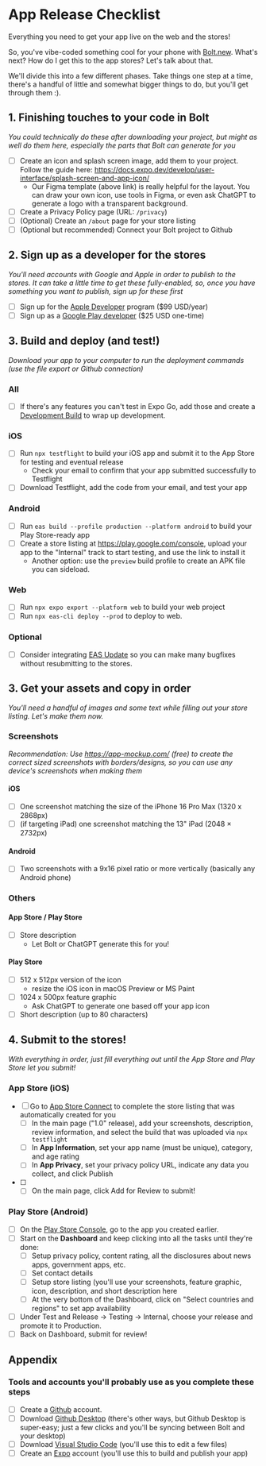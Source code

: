 # App Release Checklist
Everything you need to get your app live on the web and the stores!

So, you've vibe-coded something cool for your phone with [Bolt.new](https://bolt.new). What's next? How do I get this to the app stores? Let's talk about that.

We'll divide this into a few different phases. Take things one step at a time, there's a handful of little and somewhat bigger things to do, but you'll get through them :).

## 1. Finishing touches to your code in Bolt
_You could technically do these after downloading your project, but might as well do them here, especially the parts that Bolt can generate for you_
- [ ] Create an icon and splash screen image, add them to your project. Follow the guide here: https://docs.expo.dev/develop/user-interface/splash-screen-and-app-icon/
  - Our Figma template (above link) is really helpful for the layout. You can draw your own icon, use tools in Figma, or even ask ChatGPT to generate a logo with a transparent background.
- [ ] Create a Privacy Policy page (URL: `/privacy`)
- [ ] (Optional) Create an `/about` page for your store listing
- [ ] (Optional but recommended) Connect your Bolt project to Github

## 2. Sign up as a developer for the stores
_You'll need accounts with Google and Apple in order to publish to the stores. It can take a little time to get these fully-enabled, so, once you have something you want to publish, sign up for these first_
- [ ] Sign up for the [Apple Developer](https://developer.apple.com/) program ($99 USD/year)
- [ ] Sign up as a [Google Play developer](https://play.google.com/console/u/0/signup) ($25 USD one-time)

## 3. Build and deploy (and test!)
_Download your app to your computer to run the deployment commands (use the file export or Github connection)_

### All
- [ ] If there's any features you can't test in Expo Go, add those and create a [Development Build](https://docs.expo.dev/develop/development-builds/introduction/) to wrap up development.

### iOS
- [ ] Run `npx testflight` to build your iOS app and submit it to the App Store for testing and eventual release
  - Check your email to confirm that your app submitted successfully to Testflight
- [ ] Download Testflight, add the code from your email, and test your app

### Android
- [ ] Run `eas build --profile production --platform android` to build your Play Store-ready app
- [ ] Create a store listing at https://play.google.com/console, upload your app to the "Internal" track to start testing, and use the link to install it
  - Another option: use the `preview` build profile to create an APK file you can sideload.

### Web
- [ ] Run `npx expo export --platform web` to build your web project
- [ ] Run `npx eas-cli deploy --prod` to deploy to web.

### Optional
- [ ] Consider integrating [EAS Update](https://docs.expo.dev/eas-update/introduction/) so you can make many bugfixes without resubmitting to the stores.

## 3. Get your assets and copy in order
_You'll need a handful of images and some text while filling out your store listing. Let's make them now._

### Screenshots
_Recommendation: Use https://app-mockup.com/ (free) to create the correct sized screenshots with borders/designs, so you can use any device's screenshots when making them_

#### iOS
- [ ] One screenshot matching the size of the iPhone 16 Pro Max (1320 x 2868px)
- [ ] (if targeting iPad) one screenshot matching the 13" iPad (2048 × 2732px)

#### Android
- [ ] Two screenshots with a 9x16 pixel ratio or more vertically (basically any Android phone)

### Others

#### App Store / Play Store
- [ ] Store description
  - Let Bolt or ChatGPT generate this for you!

#### Play Store
- [ ] 512 x 512px version of the icon
  - resize the iOS icon in macOS Preview or MS Paint
- [ ] 1024 x 500px feature graphic
  - Ask ChatGPT to generate one based off your app icon
- [ ] Short description (up to 80 characters)

## 4. Submit to the stores!
_With everything in order, just fill everything out until the App Store and Play Store let you submit!_

### App Store (iOS)
- [ ] Go to [App Store Connect](https://appstoreconnect.apple.com/) to complete the store listing that was automatically created for you
  - [ ] In the main page ("1.0" release), add your screenshots, description, review information, and select the build that was uploaded via `npx testflight`
  - [ ] In **App Information**, set your app name (must be unique), category, and age rating
  - [ ] In **App Privacy**, set your privacy policy URL, indicate any data you collect, and click Publish
- [ ] - [ ] On the main page, click Add for Review to submit!

### Play Store (Android)
- [ ] On the [Play Store Console](https://play.google.com/console), go to the app you created earlier.
- [ ] Start on the **Dashboard** and keep clicking into all the tasks until they're done:
  - [ ] Setup privacy policy, content rating, all the disclosures about news apps, government apps, etc.
  - [ ] Set contact details
  - [ ] Setup store listing (you'll use your screenshots, feature graphic, icon, description, and short description here
  - [ ] At the very bottom of the Dashboard, click on "Select countries and regions" to set app availability
- [ ] Under Test and Release -> Testing -> Internal, choose your release and promote it to Production.
- [ ] Back on Dashboard, submit for review!

## Appendix

### Tools and accounts you'll probably use as you complete these steps

- [ ] Create a [Github](https://github.com) account.
- [ ] Download [Github Desktop](https://github.com/apps/desktop) (there's other ways, but Github Desktop is super-easy; just a few clicks and you'll be syncing between Bolt and your desktop)
- [ ] Download [Visual Studio Code](https://code.visualstudio.com/) (you'll use this to edit a few files)
- [ ] Create an [Expo](https://expo.dev) account (you'll use this to build and publish your app)
